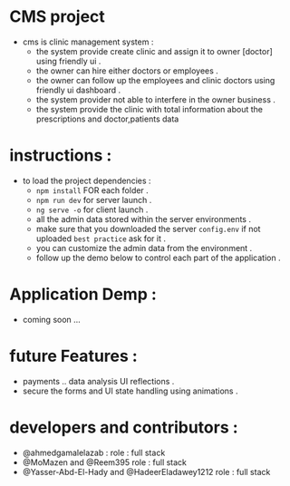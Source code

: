# CMS project 

* cms is clinic management system : 
    * the system provide create clinic and assign it to owner [doctor] using friendly ui . 
    * the owner can hire either doctors or employees . 
    * the owner can follow up the employees and clinic doctors using friendly ui dashboard . 
    * the system provider not able to interfere in the owner business . 
    * the system provide the clinic with total information about the prescriptions and doctor,patients data 
# instructions : 
* to load the project dependencies : 
    * `npm install` FOR each folder . 
    * `npm run dev` for server launch . 
    * `ng serve -o` for client launch . 
    * all the admin data stored within the server environments . 
    * make sure that you downloaded the server `config.env` if not uploaded `best practice` ask for it . 
    * you can customize the admin data from the environment . 
    * follow up the demo below to control each part of the application . 

# Application Demp : 
* coming soon ...

# future Features : 
* payments .. data analysis UI reflections . 
* secure the forms and UI state handling using animations .    
# developers and contributors : 
* @ahmedgamalelazab : role : full stack
* @MoMazen and @Reem395 role : full stack
* @Yasser-Abd-El-Hady and @HadeerEladawey1212 role : full stack










